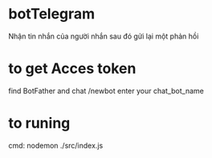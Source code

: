 # botTelegram
Nhận tin nhắn của người nhắn sau đó gửi lại một phản hồi

# to get Acces token
find BotFather and chat
/newbot
enter your chat_bot_name

# to runing
cmd: nodemon ./src/index.js


